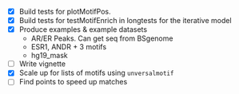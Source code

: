 - [x] Build tests for plotMotifPos. 
- [x] Build tests for testMotifEnrich in longtests for the iterative model
- [x] Produce examples & example datasets
    + AR/ER Peaks. Can get seq from BSgenome
    + ESR1, ANDR + 3 motifs
    + hg19_mask
- [ ] Write vignette
- [X] Scale up for lists of motifs using `unversalmotif`
- [ ] Find points to speed up matches
